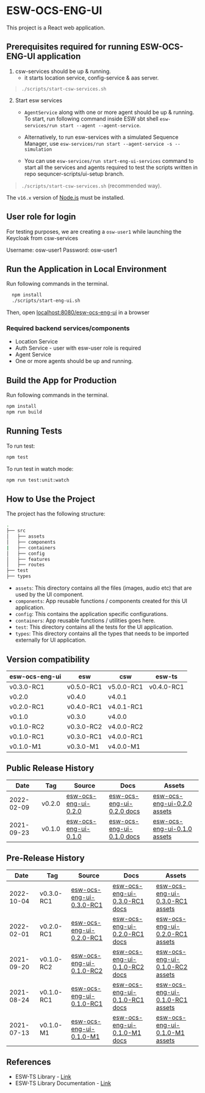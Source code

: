 # ESW-OCS-ENG-UI

This project is a React web application.

## Prerequisites required for running ESW-OCS-ENG-UI application

1. csw-services should be up & running.
    - it starts location service, config-service & aas server.

> `./scripts/start-csw-services.sh`

2. Start esw services
    - `AgentService` along with one or more agent should be up & running. To start, run following command inside ESW sbt shell `esw-services/run start --agent --agent-service`.

    - Alternatively, to run esw-services with a simulated Sequence Manager, use
    `esw-services/run start --agent-service -s --simulation`

    - You can use `esw-services/run start-eng-ui-services` command to start all the services and agents required to test the scripts written in repo sequncer-scripts/ui-setup branch.

> `./scripts/start-csw-services.sh` (recommended way).

The `v16.x` version of [Node.js](https://nodejs.org/en/download/package-manager/) must be installed.

## User role for login

For testing purposes, we are creating a `osw-user1` while launching the Keycloak from csw-services

Username: osw-user1
Password: osw-user1

## Run the Application in Local Environment

Run following commands in the terminal.

  ```bash
    npm install
    ./scripts/start-eng-ui.sh
  ```

Then, open [localhost:8080/esw-ocs-eng-ui](http://localhost:8000/esw-ocs-eng-ui/) in a browser

### Required backend services/components

- Location Service
- Auth Service - user with esw-user role is required
- Agent Service
- One or more agents should be up and running.

## Build the App for Production

Run following commands in the terminal.

```bash
npm install
npm run build
```

## Running Tests

To run test:

```bash
npm test
```

To run test in watch mode:

```bash
npm run test:unit:watch
```

## How to Use the Project

The project has the following structure:

```bash
.
├── src
│   ├── assets
│   ├── components
|   ├── containers
│   ├── config
│   ├── features
│   ├── routes
├── test
├── types
```

- `assets`: This directory contains all the files (images, audio etc) that are used by the UI component.
- `components`: App reusable functions / components created for this UI application.
- `config`: This contains the application specific configurations.
- `containers`: App reusable functions / utilities goes here.
- `test`: This directory contains all the tests for the UI application.
- `types`: This directory contains all the types that needs to be imported externally for UI application.

## Version compatibility

| esw-ocs-eng-ui | esw        | csw        | esw-ts     |
|----------------|------------|------------|------------|
| v0.3.0-RC1     | v0.5.0-RC1 | v5.0.0-RC1 | v0.4.0-RC1 |
| v0.2.0         | v0.4.0     | v4.0.1     |            |
| v0.2.0-RC1     | v0.4.0-RC1 | v4.0.1-RC1 |            |
| v0.1.0         | v0.3.0     | v4.0.0     |            |
| v0.1.0-RC2     | v0.3.0-RC2 | v4.0.0-RC2 |            |
| v0.1.0-RC1     | v0.3.0-RC1 | v4.0.0-RC1 |            |
| v0.1.0-M1      | v0.3.0-M1  | v4.0.0-M1  |            |

## Public Release History

| Date       | Tag    | Source                                                                            | Docs                                                                             | Assets                                                                                           |
|------------|--------|-----------------------------------------------------------------------------------|----------------------------------------------------------------------------------|--------------------------------------------------------------------------------------------------|
| 2022-02-09 | v0.2.0 | [esw-ocs-eng-ui-0.2.0](https://github.com/tmtsoftware/esw-ocs-eng-ui/tree/v0.2.0) | [esw-ocs-eng-ui-0.2.0 docs](https://tmtsoftware.github.io/esw-ocs-eng-ui/0.2.0/) | [esw-ocs-eng-ui-0.2.0 assets](https://github.com/tmtsoftware/esw-ocs-eng-ui/releases/tag/v0.2.0) |
| 2021-09-23 | v0.1.0 | [esw-ocs-eng-ui-0.1.0](https://github.com/tmtsoftware/esw-ocs-eng-ui/tree/v0.1.0) | [esw-ocs-eng-ui-0.1.0 docs](https://tmtsoftware.github.io/esw-ocs-eng-ui/0.1.0/) | [esw-ocs-eng-ui-0.1.0 assets](https://github.com/tmtsoftware/esw-ocs-eng-ui/releases/tag/v0.1.0) |

## Pre-Release History

| Date       | Tag        | Source                                                                                    | Docs                                                                                     | Assets                                                                                                   |
|------------|------------|-------------------------------------------------------------------------------------------|------------------------------------------------------------------------------------------|----------------------------------------------------------------------------------------------------------|
| 2022-10-04  | v0.3.0-RC1 | [esw-ocs-eng-ui-0.3.0-RC1](https://github.com/tmtsoftware/esw-ocs-eng-ui/tree/v0.3.0-RC1) | [esw-ocs-eng-ui-0.3.0-RC1 docs](https://tmtsoftware.github.io/esw-ocs-eng-ui/0.3.0-RC1/) | [esw-ocs-eng-ui-0.3.0-RC1 assets](https://github.com/tmtsoftware/esw-ocs-eng-ui/releases/tag/v0.3.0-RC1) |
| 2022-02-01 | v0.2.0-RC1 | [esw-ocs-eng-ui-0.2.0-RC1](https://github.com/tmtsoftware/esw-ocs-eng-ui/tree/v0.2.0-RC1) | [esw-ocs-eng-ui-0.2.0-RC1 docs](https://tmtsoftware.github.io/esw-ocs-eng-ui/0.2.0-RC1/) | [esw-ocs-eng-ui-0.2.0-RC1 assets](https://github.com/tmtsoftware/esw-ocs-eng-ui/releases/tag/v0.2.0-RC1) |
| 2021-09-20 | v0.1.0-RC2 | [esw-ocs-eng-ui-0.1.0-RC2](https://github.com/tmtsoftware/esw-ocs-eng-ui/tree/v0.1.0-RC2) | [esw-ocs-eng-ui-0.1.0-RC2 docs](https://tmtsoftware.github.io/esw-ocs-eng-ui/0.1.0-RC2/) | [esw-ocs-eng-ui-0.1.0-RC2 assets](https://github.com/tmtsoftware/esw-ocs-eng-ui/releases/tag/v0.1.0-RC2) |
| 2021-08-24 | v0.1.0-RC1 | [esw-ocs-eng-ui-0.1.0-RC1](https://github.com/tmtsoftware/esw-ocs-eng-ui/tree/v0.1.0-RC1) | [esw-ocs-eng-ui-0.1.0-RC1 docs](https://tmtsoftware.github.io/esw-ocs-eng-ui/0.1.0-RC1/) | [esw-ocs-eng-ui-0.1.0-RC1 assets](https://github.com/tmtsoftware/esw-ocs-eng-ui/releases/tag/v0.1.0-RC1) |
| 2021-07-13 | v0.1.0-M1  | [esw-ocs-eng-ui-0.1.0-M1](https://github.com/tmtsoftware/esw-ocs-eng-ui/tree/v0.1.0-M1)   | [esw-ocs-eng-ui-0.1.0-M1 docs](https://tmtsoftware.github.io/esw-ocs-eng-ui/0.1.0-M1/)   | [esw-ocs-eng-ui-0.1.0-M1 assets](https://github.com/tmtsoftware/esw-ocs-eng-ui/releases/tag/v0.1.0-M1)   |

## References

- ESW-TS Library - [Link](https://github.com/tmtsoftware/esw-ts/)
- ESW-TS Library Documentation - [Link](https://tmtsoftware.github.io/esw-ts/)
